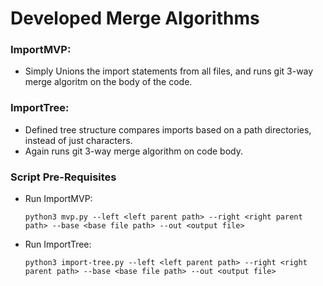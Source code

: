 # Developed Merge Algorithms


### ImportMVP: 
* Simply Unions the import statements from all files, and runs git 3-way merge algoritm on the body of the code.

### ImportTree:
* Defined tree structure compares imports based on a path directories, instead of just characters.
* Again runs git 3-way merge algorithm on code body.


### Script Pre-Requisites

* Run ImportMVP:

    `python3 mvp.py --left <left parent path> --right <right parent path> --base <base file path> --out <output file>`

* Run ImportTree:

    `python3 import-tree.py --left <left parent path> --right <right parent path> --base <base file path> --out <output file>`


